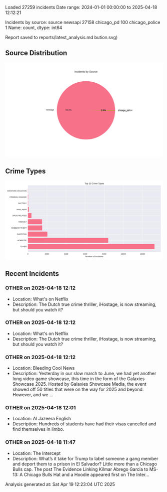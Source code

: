 
Loaded 27259 incidents
Date range: 2024-01-01 00:00:00 to 2025-04-18 12:12:21

Incidents by source:
source
newsapi           27158
chicago_pd          100
chicago_police        1
Name: count, dtype: int64

Report saved to reports/latest_analysis.md
bution.svg)

## Source Distribution
![Source Distribution](images/source_distribution.svg)

## Crime Types
![Crime Types](images/crime_types.svg)

## Recent Incidents

### OTHER on 2025-04-18 12:12
- Location: What's on Netflix
- Description: The Dutch true crime thriller, iHostage, is now streaming, but should you watch it?


### OTHER on 2025-04-18 12:12
- Location: What's on Netflix
- Description: The Dutch true crime thriller, iHostage, is now streaming, but should you watch it?


### OTHER on 2025-04-18 12:12
- Location: Bleeding Cool News
- Description: Yesterday in our slow march to June, we had yet another long video game showcase, this time in the form of the Galaxies Showcase 2025. Hosted by Galaxies Showcase Media, the event showed off 50 titles that were on the way for 2025 and beyond. However, and we …


### OTHER on 2025-04-18 12:01
- Location: Al Jazeera English
- Description: Hundreds of students have had their visas cancelled and find themselves in limbo.


### OTHER on 2025-04-18 11:47
- Location: The Intercept
- Description: What’s it take for Trump to label someone a gang member and deport them to a prison in El Salvador? Little more than a Chicago Bulls cap.
The post The Evidence Linking Kilmar Abrego Garcia to MS-13: A Chicago Bulls Hat and a Hoodie appeared first on The Inter…

Analysis generated at: Sat Apr 19 12:23:04 UTC 2025
